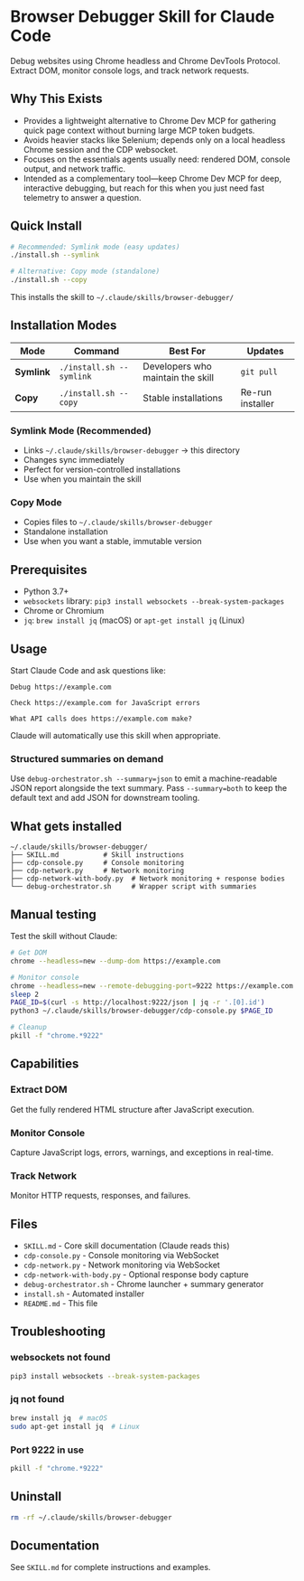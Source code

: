# Browser Debugger Skill for Claude Code

Debug websites using Chrome headless and Chrome DevTools Protocol. Extract DOM, monitor console logs, and track network requests.

## Why This Exists

- Provides a lightweight alternative to Chrome Dev MCP for gathering quick page context without burning large MCP token budgets.
- Avoids heavier stacks like Selenium; depends only on a local headless Chrome session and the CDP websocket.
- Focuses on the essentials agents usually need: rendered DOM, console output, and network traffic.
- Intended as a complementary tool—keep Chrome Dev MCP for deep, interactive debugging, but reach for this when you just need fast telemetry to answer a question.

## Quick Install

```bash
# Recommended: Symlink mode (easy updates)
./install.sh --symlink

# Alternative: Copy mode (standalone)
./install.sh --copy
```

This installs the skill to `~/.claude/skills/browser-debugger/`

## Installation Modes

| Mode | Command | Best For | Updates |
|------|---------|----------|---------|
| **Symlink** | `./install.sh --symlink` | Developers who maintain the skill | `git pull` |
| **Copy** | `./install.sh --copy` | Stable installations | Re-run installer |

### Symlink Mode (Recommended)
- Links `~/.claude/skills/browser-debugger` → this directory
- Changes sync immediately
- Perfect for version-controlled installations
- Use when you maintain the skill

### Copy Mode
- Copies files to `~/.claude/skills/browser-debugger`
- Standalone installation
- Use when you want a stable, immutable version

## Prerequisites

- Python 3.7+
- `websockets` library: `pip3 install websockets --break-system-packages`
- Chrome or Chromium
- `jq`: `brew install jq` (macOS) or `apt-get install jq` (Linux)

## Usage

Start Claude Code and ask questions like:

```
Debug https://example.com
```

```
Check https://example.com for JavaScript errors
```

```
What API calls does https://example.com make?
```

Claude will automatically use this skill when appropriate.

### Structured summaries on demand

Use `debug-orchestrator.sh --summary=json` to emit a machine-readable JSON report alongside the text summary. Pass `--summary=both` to keep the default text and add JSON for downstream tooling.

## What gets installed

```
~/.claude/skills/browser-debugger/
├── SKILL.md           # Skill instructions
├── cdp-console.py     # Console monitoring
├── cdp-network.py     # Network monitoring
├── cdp-network-with-body.py  # Network monitoring + response bodies
└── debug-orchestrator.sh     # Wrapper script with summaries
```

## Manual testing

Test the skill without Claude:

```bash
# Get DOM
chrome --headless=new --dump-dom https://example.com

# Monitor console
chrome --headless=new --remote-debugging-port=9222 https://example.com &
sleep 2
PAGE_ID=$(curl -s http://localhost:9222/json | jq -r '.[0].id')
python3 ~/.claude/skills/browser-debugger/cdp-console.py $PAGE_ID

# Cleanup
pkill -f "chrome.*9222"
```

## Capabilities

### Extract DOM
Get the fully rendered HTML structure after JavaScript execution.

### Monitor Console
Capture JavaScript logs, errors, warnings, and exceptions in real-time.

### Track Network
Monitor HTTP requests, responses, and failures.

## Files

- `SKILL.md` - Core skill documentation (Claude reads this)
- `cdp-console.py` - Console monitoring via WebSocket
- `cdp-network.py` - Network monitoring via WebSocket
- `cdp-network-with-body.py` - Optional response body capture
- `debug-orchestrator.sh` - Chrome launcher + summary generator
- `install.sh` - Automated installer
- `README.md` - This file

## Troubleshooting

### websockets not found
```bash
pip3 install websockets --break-system-packages
```

### jq not found
```bash
brew install jq  # macOS
sudo apt-get install jq  # Linux
```

### Port 9222 in use
```bash
pkill -f "chrome.*9222"
```

## Uninstall

```bash
rm -rf ~/.claude/skills/browser-debugger
```

## Documentation

See `SKILL.md` for complete instructions and examples.
